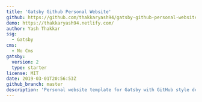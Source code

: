 ```yaml
---
title: 'Gatsby Github Personal Website'
github: https://github.com/thakkaryash94/gatsby-github-personal-website
demo: https://thakkaryash94.netlify.com/
author: Yash Thakkar
ssg:
  - Gatsby
cms:
  - No Cms
gatsby:
  version: 2
  type: starter
license: MIT
date: 2019-03-01T20:56:53Z
github_branch: master
description: 'Personal website template for Gatsby with GitHub style design.'
---
```

